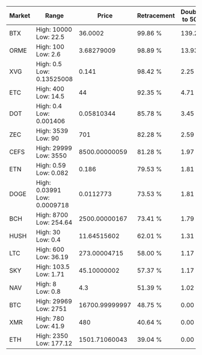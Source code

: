 | Market | Range | Price| Retracement | Doubles to 50% |
| --- | --- | --- | --- | --- |
| BTX | High: 10000<br />Low: 22.5 | 36.0002 | 99.86 % | 139.20 |
| ORME | High: 100<br />Low: 2.6 | 3.68279009 | 98.89 % | 13.93 |
| XVG | High: 0.5<br />Low: 0.13525008 | 0.141 | 98.42 % | 2.25 |
| ETC | High: 400<br />Low: 14.5 | 44 | 92.35 % | 4.71 |
| DOT | High: 0.4<br />Low: 0.001406 | 0.05810344 | 85.78 % | 3.45 |
| ZEC | High: 3539<br />Low: 90 | 701 | 82.28 % | 2.59 |
| CEFS | High: 29999<br />Low: 3550 | 8500.00000059 | 81.28 % | 1.97 |
| ETN | High: 0.59<br />Low: 0.082 | 0.186 | 79.53 % | 1.81 |
| DOGE | High: 0.03991<br />Low: 0.0009718 | 0.0112773 | 73.53 % | 1.81 |
| BCH | High: 8700<br />Low: 254.64 | 2500.00000167 | 73.41 % | 1.79 |
| HUSH | High: 30<br />Low: 0.4 | 11.64515602 | 62.01 % | 1.31 |
| LTC | High: 600<br />Low: 36.19 | 273.00004715 | 58.00 % | 1.17 |
| SKY | High: 103.5<br />Low: 1.71 | 45.10000002 | 57.37 % | 1.17 |
| NAV | High: 8<br />Low: 0.8 | 4.3 | 51.39 % | 1.02 |
| BTC | High: 29969<br />Low: 2751 | 16700.99999997 | 48.75 % | 0.00 |
| XMR | High: 780<br />Low: 41.9 | 480 | 40.64 % | 0.00 |
| ETH | High: 2350<br />Low: 177.12 | 1501.71060043 | 39.04 % | 0.00 |

